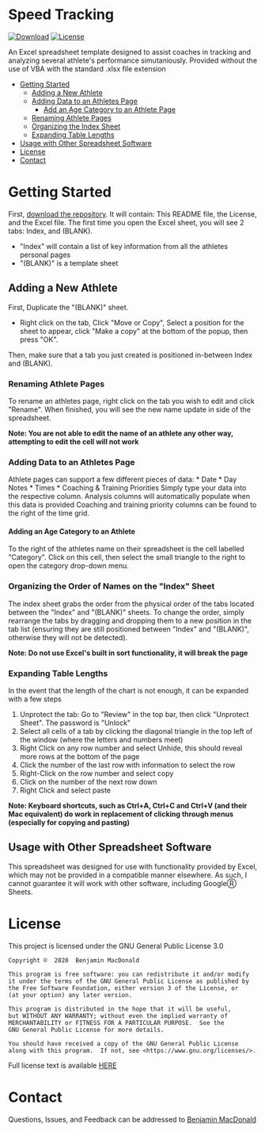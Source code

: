 # Speed Tracking

[![Download](https://img.shields.io/github/v/release/Quantum158/Speed-Tracking)](https://github.com/Quantum158/Speed-Tracking/releases)
[![License](https://img.shields.io/github/license/Quantum158/Speed-Tracking)](./LICENSE)

An Excel spreadsheet template designed to assist coaches in tracking and analyzing several athlete's performance simutaniously.
Provided without the use of VBA with the standard .xlsx file extension

* [Getting Started](#getting-started)
    * [Adding a New Athlete](#adding-a-new-athlete)
    * [Adding Data to an Athletes Page](#adding-data-to-an-athletes-page)
      * [Add an Age Category to an Athlete Page](#adding-an-age-category-to-an-athlete)
    * [Renaming Athlete Pages](#renaming-athlete-pages)
    * [Organizing the Index Sheet](#organizing-the-order-of-names-on-the-index-sheet)
    * [Expanding Table Lengths](#expanding-table-lengths)
* [Usage with Other Spreadsheet Software](#usage-with-other-spreadsheet-software)
* [License](#license)
* [Contact](#contact)


# Getting Started
First, [download the repository](https://github.com/Quantum158/Speed-Tracking/archive/v1.0.1.zip "Direct Download"). It will contain: This README file, the License, and the Excel file.
The first time you open the Excel sheet, you will see 2 tabs:
    Index, and (BLANK).
* "Index" will contain a list of key information from all the athletes personal pages
* "(BLANK)" is a template sheet


## Adding a New Athlete
First, Duplicate the "(BLANK)" sheet.

* Right click on the tab, Click "Move or Copy", Select a position for the sheet to appear, click "Make a copy" at the bottom of the popup, then press "OK".

Then, make sure that a tab you just created is positioned in-between Index and (BLANK).


### Renaming Athlete Pages
To rename an athletes page, right click on the tab you wish to edit and click "Rename". When finished, you will see the new name update in side of the spreadsheet.

**Note: You are not able to edit the name of an athlete any other way, attempting to edit the cell will not work**


### Adding Data to an Athletes Page
Athlete pages can support a few different pieces of data:
    * Date
    * Day Notes
    * Times
    * Coaching & Training Priorities
Simply type your data into the respective column. Analysis columns will automatically populate when this data is provided
Coaching and training priority columns can be found to the right of the time grid.


#### Adding an Age Category to an Athlete
To the right of the athletes name on their spreadsheet is the cell labelled "Category". 
Click on this cell, then select the small triangle to the right to open the category drop-down menu.


### Organizing the Order of Names on the "Index" Sheet
The index sheet grabs the order from the physical order of the tabs located between the "Index" and "(BLANK)" sheets.
To change the order, simply rearrange the tabs by dragging and dropping them to a new position in the tab list (ensuring they are still positioned between "Index" and "(BLANK)", otherwise they will not be detected).

**Note: Do not use Excel's built in sort functionality, it will break the page**

### Expanding Table Lengths
In the event that the length of the chart is not enough, it can be expanded with a few steps
   1) Unprotect the tab: Go to "Review" in the top bar, then click "Unprotect Sheet". The password is "Unlock"
   2) Select all cells of a tab by clicking the diagonal triangle in the top left of the window (where the letters and numbers meet)
   3) Right Click on any row number and select Unhide, this should reveal more rows at the bottom of the page
   4) Click the number of the last row with information to select the row
   5) Right-Click on the row number and select copy
   6) Click on the number of the next row down
   7) Right Click and select paste
   
**Note: Keyboard shortcuts, such as Ctrl+A, Ctrl+C and Ctrl+V (and their Mac equivalent) do work in replacement of clicking through menus (especially for copying and pasting)**

## Usage with Other Spreadsheet Software
This spreadsheet was designed for use with functionality provided by Excel, which may not be provided in a compatible manner elsewhere. As such, I cannot guarantee it will work with other software, including GoogleⓇ Sheets.


# License
This project is licensed under the GNU General Public License 3.0

    Copyright ©  2020  Benjamin MacDonald

    This program is free software: you can redistribute it and/or modify
    it under the terms of the GNU General Public License as published by
    the Free Software Foundation, either version 3 of the License, or
    (at your option) any later version.

    This program is distributed in the hope that it will be useful,
    but WITHOUT ANY WARRANTY; without even the implied warranty of
    MERCHANTABILITY or FITNESS FOR A PARTICULAR PURPOSE.  See the
    GNU General Public License for more details.

    You should have received a copy of the GNU General Public License
    along with this program.  If not, see <https://www.gnu.org/licenses/>.
    
Full license text is available [HERE][license]
   
   
# Contact
Questions, Issues, and Feedback can be addressed to [Benjamin MacDonald](mailto:benjamin@networkalliance.ca?subject=[GitHub]%20Speed%20Tracker%20)

[license]: https://github.com/Quantum158/Speed-Tracking/blob/master/LICENSE

